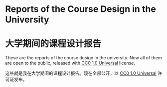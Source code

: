 Reports of the Course Design in the University
=============
大学期间的课程设计报告
=============

These are the reports of the course design in the university. Now all of them are open to the public, released with [CC0 1.0 Universal](https://creativecommons.org/publicdomain/zero/1.0/) license.

这些就是我在大学期间的课程设计报告。现在全部公开，以 [CC0 1.0 Universal](https://creativecommons.org/publicdomain/zero/1.0/) 许可证发布。
